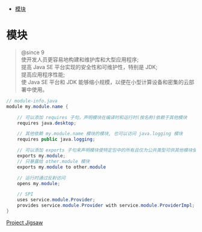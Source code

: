 <!-- TOC -->

- [模块](#模块)

<!-- /TOC -->

# 模块

> @since 9<br>
> 使开发人员更容易地构建和维护库和大型应用程序;<br>
> 提高 Java SE 平台实现的安全性和可维护性，特别是 JDK;<br>
> 提高应用程序性能;<br>
> 使 Java SE 平台和 JDK 能够缩小规模，以便在小型计算设备和密集的云部署中使用。<br>

```java
// module-info.java
module my.module.name {

    // 可以添加 requires 子句，声明模块在编译时和运行时(按名称)依赖于其他模块
    requires java.desktop;

    // 其他依赖 my.module.name 模块的模块, 也可以访问 java.logging 模块
    requires public java.logging;

    // 可以添加 exports 子句来声明模块使特定包中的所有且仅为公共类型可供其他模块使用
    exports my.module;
    // 只暴露给 other.module 模块
    exports my.module to other.module

    // 运行时通过反射访问
    opens my.module;

    // SPI
    uses service.module.Provider;
    provides service.module.Provider with service.module.ProviderImpl;
}
```

[Project Jigsaw](http://openjdk.java.net/projects/jigsaw/)<br>